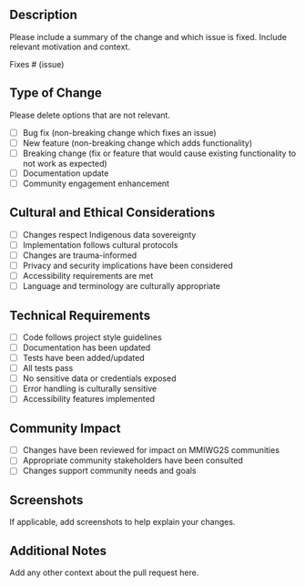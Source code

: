 ## Description
Please include a summary of the change and which issue is fixed. Include relevant motivation and context.

Fixes # (issue)

## Type of Change
Please delete options that are not relevant.

- [ ] Bug fix (non-breaking change which fixes an issue)
- [ ] New feature (non-breaking change which adds functionality)
- [ ] Breaking change (fix or feature that would cause existing functionality to not work as expected)
- [ ] Documentation update
- [ ] Community engagement enhancement

## Cultural and Ethical Considerations
- [ ] Changes respect Indigenous data sovereignty
- [ ] Implementation follows cultural protocols
- [ ] Changes are trauma-informed
- [ ] Privacy and security implications have been considered
- [ ] Accessibility requirements are met
- [ ] Language and terminology are culturally appropriate

## Technical Requirements
- [ ] Code follows project style guidelines
- [ ] Documentation has been updated
- [ ] Tests have been added/updated
- [ ] All tests pass
- [ ] No sensitive data or credentials exposed
- [ ] Error handling is culturally sensitive
- [ ] Accessibility features implemented

## Community Impact
- [ ] Changes have been reviewed for impact on MMIWG2S communities
- [ ] Appropriate community stakeholders have been consulted
- [ ] Changes support community needs and goals

## Screenshots
If applicable, add screenshots to help explain your changes.

## Additional Notes
Add any other context about the pull request here. 